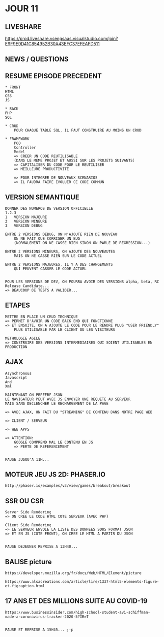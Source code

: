 # JOUR 11

## LIVESHARE

https://prod.liveshare.vsengsaas.visualstudio.com/join?E9F9E9D41C854952B30A43EFC37EFEAFD511


## NEWS / QUESTIONS 


## RESUME EPISODE PRECEDENT

    * FRONT
    HTML
    CSS
    JS

    * BACK
    PHP
    SQL

    * CRUD
        POUR CHAQUE TABLE SQL, IL FAUT CONSTRUIRE AU MOINS UN CRUD

    * FRAMEWORK
        POO
        Controller
        Model
        => CREER UN CODE REUTILISABLE 
        (DANS LE MEME PROJET ET AUSSI SUR LES PROJETS SUIVANTS) 
        => CAPITALISER DU CODE POUR LE REUTILISER
        => MEILLEURE PRODUCTIVITE

        => POUR INTEGRER DE NOUVEAUX SCENARIOS
        => IL FAUDRA FAIRE EVOLUER CE CODE COMMUN
        
## VERSION SEMANTIQUE

    DONNER DES NUMEROS DE VERSION OFFICIELLE
    1.2.3
    1   VERSION MAJEURE
    2   VERSION MINEURE
    3   VERSION DEBUG

    ENTRE 2 VERSIONS DEBUG, ON N'AJOUTE RIEN DE NOUVEAU 
        ON NE FAIT QUE CORRIGER UN BUG
        (NORMALEMENT ON NE CASSE RIEN SINON ON PARLE DE REGRESSION...)

    ENTRE 2 VERSIONS MINEURS, ON AJOUTE DES NOUVEAUTES
        MAIS ON NE CASSE RIEN SUR LE CODE ACTUEL

    ENTRE 2 VERSIONS MAJEURES, IL Y A DES CHANGEMENTS 
        QUI PEUVENT CASSER LE CODE ACTUEL

    
    POUR LES VERSIONS DE DEV, ON POURRA AVOIR DES VERSIONS alpha, beta, RC Release Candidate...
    => BEAUCOUP DE TESTS A VALIDER...

## ETAPES

    METTRE EN PLACE UN CRUD TECHNIQUE
    => PERMET D'AVOIR UN CODE BACK END QUI FONCTIONNE
    => ET ENSUITE, ON A AJOUTE LE CODE POUR LE RENDRE PLUS "USER FRIENDLY"
        PLUS UTILISABLE PAR LE CLIENT OU LES VISITEURS

    METHOLOGIE AGILE 
    => CONSTRUIRE DES VERSIONS INTERMEDIAIRES QUI SOIENT UTILISABLES EN PRODUCTION

## AJAX

    Asynchronous
    Javascript
    And
    Xml

    MAINTENANT ON PREFERE JSON
    LE NAVIGATEUR PEUT AVEC JS ENVOYER UNE REQUETE AU SERVEUR 
    MAIS SANS DECLENCHER LE RECHARGEMENT DE LA PAGE

    => AVEC AJAX, ON FAIT DU "STREAMING" DE CONTENU DANS NOTRE PAGE WEB

    => CLIENT / SERVEUR

    => WEB APPS

    => ATTENTION: 
        GOOGLE COMPREND MAL LE CONTENU EN JS
        => PERTE DE REFERENCEMENT


    PAUSE JUSQU'A 11H...

## MOTEUR JEU JS 2D: PHASER.IO

    http://phaser.io/examples/v3/view/games/breakout/breakout


## SSR OU CSR

    Server Side Rendering
    => ON CREE LE CODE HTML COTE SERVEUR (AVEC PHP)

    Client Side Rendering
    => LE SERVEUR ENVOIE LA LISTE DES DONNEES SOUS FORMAT JSON
    => ET EN JS (COTE FRONT), ON CREE LE HTML A PARTIR DU JSON


    PAUSE DEJEUNER REPRISE A 13H40...


## BALISE picture

    https://developer.mozilla.org/fr/docs/Web/HTML/Element/picture

    https://www.alsacreations.com/article/lire/1337-html5-elements-figure-et-figcaption.html


## 17 ANS ET DES MILLIONS SUITE AU COVID-19


    https://www.businessinsider.com/high-school-student-avi-schiffman-made-a-coronavirus-tracker-2020-5?IR=T


    PAUSE ET REPRISE A 15H45... ;-p

    
